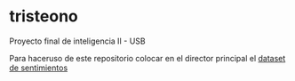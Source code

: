 # tristeono
Proyecto final de inteligencia II - USB

Para haceruso de este repositorio colocar en el director principal el [dataset de sentimientos](https://www.crowdflower.com/wp-content/uploads/2016/07/text_emotion.csv)